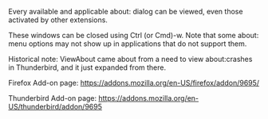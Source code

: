 Every available and applicable about: dialog can be viewed, even those activated by other extensions.

These windows can be closed using Ctrl (or Cmd)-w. Note that some about: menu options may not show up in applications that do not support them.

Historical note: ViewAbout came about from a need to view about:crashes in Thunderbird, and it just expanded from there.

Firefox Add-on page: https://addons.mozilla.org/en-US/firefox/addon/9695/

Thunderbird Add-on page: https://addons.mozilla.org/en-US/thunderbird/addon/9695